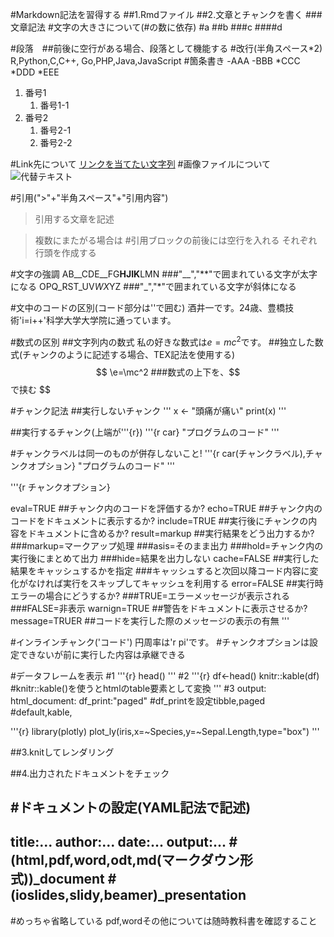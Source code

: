 #Markdown記法を習得する
##1.Rmdファイル
##2.文章とチャンクを書く
###文章記法
#文字の大きさについて(#の数に依存)
#a
##b
###c
####d

#段落　##前後に空行がある場合、段落として機能する
#改行(半角スペース*2)
R,Python,C,C++,  Go,PHP,Java,JavaScript
#箇条書き
-AAA
    -BBB
*CCC
    *DDD
    *EEE
1. 番号1
    1. 番号1-1
2. 番号2
    1. 番号2-1
    2. 番号2-2

#Link先について
[リンクを当てたい文字列](リンク先のURL)
#画像ファイルについて
![代替テキスト](画像へのパス)

#引用(">"+"半角スペース"+"引用内容")
> 引用する文章を記述

> 複数にまたがる場合は		#引用ブロックの前後には空行を入れる
> それぞれ行頭を作成する



#文字の強調
AB__CDE__FG**HJIK**LMN	###"__","**"で囲まれている文字が太字になる
OPQ_RST_UV*WX*YZ	###"_","*"で囲まれている文字が斜体になる


#文中のコードの区別(コード部分は''で囲む)
酒井一です。24歳、豊橋技術'i=i++'科学大学大学院に通っています。

#数式の区別
##文字列内の数式
私の好きな数式は$e=mc^2$です。
##独立した数式(チャンクのように記述する場合、TEX記法を使用する)
$$
\e=\mc^2	###数式の上下を、$$で挟む
$$

#チャンク記法
##実行しないチャンク
'''
x <- "頭痛が痛い"
print(x)
'''

##実行するチャンク(上端が'''{r})
'''{r car}
"プログラムのコード"
'''

#チャンクラベルは同一のものが併存しないこと!
'''{r car(チャンクラベル),チャンクオプション}
"プログラムのコード"
'''

'''{r チャンクオプション}

eval=TRUE	##チャンク内のコードを評価するか?
echo=TRUE	##チャンク内のコードをドキュメントに表示するか?
include=TRUE	##実行後にチャンクの内容をドキュメントに含めるか?
result=markup	##実行結果をどう出力するか?
		###markup=マークアップ処理
		###asis=そのまま出力
		###hold=チャンク内の実行後にまとめて出力
		###hide=結果を出力しない
cache=FALSE	##実行した結果をキャッシュするかを指定
		###キャッシュすると次回以降コード内容に変化がなければ実行をスキップしてキャッシュを利用する
error=FALSE	##実行時エラーの場合にどうするか?
		###TRUE=エラーメッセージが表示される
		###FALSE=非表示
warnign=TRUE	##警告をドキュメントに表示させるか?
message=TRUER	##コードを実行した際のメッセージの表示の有無
'''

#インラインチャンク('コード')
円周率は'r pi'です。	#チャンクオプションは設定できないが前に実行した内容は承継できる


#データフレームを表示
#1
'''{r}
head()
'''
#2
'''{r}
df<-head()
knitr::kable(df)	#knitr::kable()を使うとhtmlのtable要素として変換
'''
#3
output:
html_document:
df_print:"paged"	#df_printを設定tibble,paged
			#default,kable,

'''{r}
library(plotly)
plot_ly(iris,x=~Species,y=~Sepal.Length,type="box")
'''

##3.knitしてレンダリング

##4.出力されたドキュメントをチェック

#ドキュメントの設定(YAML記法で記述)
---
title:...
author:...
date:...
output:...
#(html,pdf,word,odt,md(マークダウン形式))_document
#(ioslides,slidy,beamer)_presentation
---


#めっちゃ省略している
pdf,wordその他については随時教科書を確認すること
